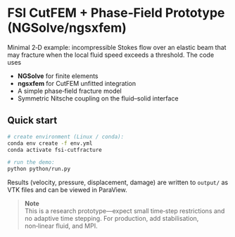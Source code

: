
# FSI CutFEM + Phase‑Field Prototype (NGSolve/ngsxfem)

Minimal 2‑D example: incompressible Stokes flow over an elastic beam that may fracture
when the local fluid speed exceeds a threshold.  The code uses

* **NGSolve** for finite elements
* **ngsxfem** for CutFEM unfitted integration
* A simple phase‑field fracture model
* Symmetric Nitsche coupling on the fluid–solid interface

## Quick start

```bash
# create environment (Linux / conda):
conda env create -f env.yml
conda activate fsi-cutfracture

# run the demo:
python python/run.py
```

Results (velocity, pressure, displacement, damage) are written to `output/` as VTK
files and can be viewed in ParaView.

> **Note**  
> This is a research prototype—expect small time‑step restrictions and no adaptive
> time stepping.  For production, add stabilisation, non‑linear fluid, and MPI.

